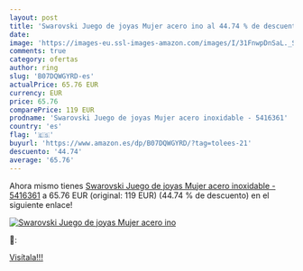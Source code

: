 ```yaml
---
layout: post
title: 'Swarovski Juego de joyas Mujer acero ino al 44.74 % de descuento'
date: 
image: 'https://images-eu.ssl-images-amazon.com/images/I/31FnwpDnSaL._SL200_.jpg'
comments: true
category: ofertas
author: ring
slug: 'B07DQWGYRD-es'
actualPrice: 65.76 EUR
currency: EUR
price: 65.76
comparePrice: 119 EUR
prodname: 'Swarovski Juego de joyas Mujer acero inoxidable - 5416361'
country: 'es'
flag: '🇪🇸'
buyurl: 'https://www.amazon.es/dp/B07DQWGYRD/?tag=tolees-21'
descuento: '44.74'
average: '65.76'
---
```


Ahora mismo tienes [Swarovski Juego de joyas Mujer acero inoxidable - 5416361](https://www.amazon.es/dp/B07DQWGYRD/?tag=tolees-21) a 65.76 EUR (original: 119 EUR) (44.74 %  de descuento) en el siguiente enlace!

[![Swarovski Juego de joyas Mujer acero ino](https://images-eu.ssl-images-amazon.com/images/I/31FnwpDnSaL._SL200_.jpg)](https://www.amazon.es/dp/B07DQWGYRD/?tag=tolees-21)

🔎:


[Visítala!!!](https://www.amazon.es/dp/B07DQWGYRD/?tag=tolees-21)
